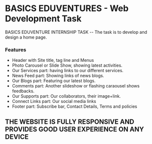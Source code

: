 # BASICS EDUVENTURES - Web Development Task
BASICS EDUVENTURE INTERNSHIP TASK -- The task is to develop and design a home page.
### Features
  * Header with Site title, tag line and Menus
  * Photo Carousel or Slide Show, showing latest activities.
  * Our Services part: having links to our different services.
  * News Feed part: Showing links of news blogs.
  * Our Blogs part: Featuring our latest blogs.
  * Comments part: Another slideshow or flashing caraousel shows feedbacks.
  * Our Supports part: Our collaborators, their image+link.
  * Connect Links part: Our social media links
  * Footer part: Subscribe bar, Contact Details, Terms and policies
 
 ## THE WEBSITE IS FULLY RESPONSIVE AND PROVIDES GOOD USER EXPERIENCE ON ANY DEVICE